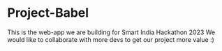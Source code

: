 # Project-Babel
This is the web-app we are building for Smart India Hackathon 2023
We would like to collaborate with more devs to get our project more value :)

